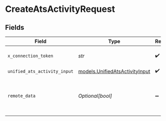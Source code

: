 # CreateAtsActivityRequest


## Fields

| Field                                                                  | Type                                                                   | Required                                                               | Description                                                            |
| ---------------------------------------------------------------------- | ---------------------------------------------------------------------- | ---------------------------------------------------------------------- | ---------------------------------------------------------------------- |
| `x_connection_token`                                                   | *str*                                                                  | :heavy_check_mark:                                                     | The connection token                                                   |
| `unified_ats_activity_input`                                           | [models.UnifiedAtsActivityInput](../models/unifiedatsactivityinput.md) | :heavy_check_mark:                                                     | N/A                                                                    |
| `remote_data`                                                          | *Optional[bool]*                                                       | :heavy_minus_sign:                                                     | Set to true to include data from the original Ats software.            |